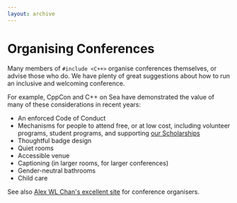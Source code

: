 ```yaml
---
layout: archive
---
```


# Organising Conferences

Many members of `#include <C++>` organise conferences themselves, or advise those who do. We have plenty of great suggestions about how to run an inclusive and welcoming conference.

For example, CppCon and C++ on Sea have demonstrated the value of many of these considerations in recent years:

* An enforced Code of Conduct
* Mechanisms for people to attend free, or at low cost, including volunteer programs, student programs, and supporting [our Scholarships](/conferences/scholarships)
* Thoughtful badge design
* Quiet rooms
* Accessible venue
* Captioning (in larger rooms, for larger conferences)
* Gender-neutral bathrooms
* Child care

<!--

* A variety of formats: keynotes and breakouts, but also panels, lightning talks, receptions, parties, games and quizzes, exhibition hall, poster presentations, podcasts being recorded on site with a live audience, silly things like powerpoint karaoke, tours and field trips, workshops, open sessions in soft spaces like couches and coffee tables instead of conference rooms
* Content on nontechnical yet related material like "how do you learn these things?" Or "how can I become a trainer/speaker/writer on this topic?" On relevant management issues, people issues, etc.
* A location that is safe and welcoming. If I am at a session in the evening, am I ok as a woman walking alone back to the hotel? What about in the daytime? Also, there should be restaurants and grocery stores within easy walking distance of the venues and the conference hotels. Popping out to buy some food for my room (or continuing a conversation with some other people over dinner) should be easy and natural and not require renting a car or taking cabs. Information about the local transit system (can I take a subway from the airport?) and local attractions should be on the website or in a "welcome, attendees" email. 

-->

See also [Alex WL Chan's excellent site](https://alexwlchan.net/ideas-for-inclusive-events/short-version/) for conference organisers.
